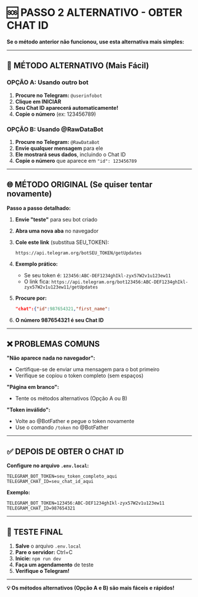# 🆘 PASSO 2 ALTERNATIVO - OBTER CHAT ID

**Se o método anterior não funcionou, use esta alternativa mais simples:**

---

## 🔧 MÉTODO ALTERNATIVO (Mais Fácil)

### **OPÇÃO A: Usando outro bot**

1. **Procure no Telegram:** `@userinfobot`
2. **Clique em INICIAR**
3. **Seu Chat ID aparecerá automaticamente!**
4. **Copie o número** (ex: 123456789)

### **OPÇÃO B: Usando @RawDataBot**

1. **Procure no Telegram:** `@RawDataBot`
2. **Envie qualquer mensagem** para ele
3. **Ele mostrará seus dados**, incluindo o Chat ID
4. **Copie o número** que aparece em `"id": 123456789`

---

## 🌐 MÉTODO ORIGINAL (Se quiser tentar novamente)

**Passo a passo detalhado:**

1. **Envie "teste"** para seu bot criado
2. **Abra uma nova aba** no navegador
3. **Cole este link** (substitua SEU_TOKEN):

   ```
   https://api.telegram.org/botSEU_TOKEN/getUpdates
   ```

4. **Exemplo prático:**
   - Se seu token é: `123456:ABC-DEF1234ghIkl-zyx57W2v1u123ew11`
   - O link fica: `https://api.telegram.org/bot123456:ABC-DEF1234ghIkl-zyx57W2v1u123ew11/getUpdates`

5. **Procure por:**

   ```json
   "chat":{"id":987654321,"first_name":
   ```

6. **O número 987654321 é seu Chat ID**

---

## ❌ PROBLEMAS COMUNS

**"Não aparece nada no navegador":**

- Certifique-se de enviar uma mensagem para o bot primeiro
- Verifique se copiou o token completo (sem espaços)

**"Página em branco":**

- Tente os métodos alternativos (Opção A ou B)

**"Token inválido":**

- Volte ao @BotFather e pegue o token novamente
- Use o comando `/token` no @BotFather

---

## ✅ DEPOIS DE OBTER O CHAT ID

**Configure no arquivo `.env.local`:**

```env
TELEGRAM_BOT_TOKEN=seu_token_completo_aqui
TELEGRAM_CHAT_ID=seu_chat_id_aqui
```

**Exemplo:**

```env
TELEGRAM_BOT_TOKEN=123456:ABC-DEF1234ghIkl-zyx57W2v1u123ew11
TELEGRAM_CHAT_ID=987654321
```

---

## 🚀 TESTE FINAL

1. **Salve** o arquivo `.env.local`
2. **Pare o servidor:** Ctrl+C
3. **Inicie:** `npm run dev`
4. **Faça um agendamento** de teste
5. **Verifique o Telegram!**

---

**💡 Os métodos alternativos (Opção A e B) são mais fáceis e rápidos!**
